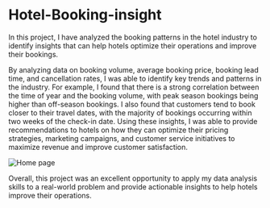# Hotel-Booking-insight

In this project, I have analyzed the booking patterns in the hotel industry to identify insights 
that can help hotels optimize their operations and improve their bookings.


By analyzing data on booking volume, average booking price, booking lead time, and cancellation rates, 
I was able to identify key trends and patterns in the industry. For example, I found that there is a strong correlation between the time of year 
and the booking volume, with peak season bookings being higher than off-season bookings. I also found that customers tend to book closer to their 
travel dates, with the majority of bookings occurring within two weeks of the check-in date.
Using these insights, I was able to provide recommendations to hotels on how they can optimize their pricing strategies, marketing campaigns, and 
customer service initiatives to maximize revenue and improve customer satisfaction.

![Home page ](https://user-images.githubusercontent.com/58722740/230387913-78e9589e-cb2a-4f0d-98de-d47c3384d8dc.png)



Overall, this project was an excellent opportunity to apply my data analysis skills to a real-world problem and provide actionable insights 
to help hotels improve their operations.

